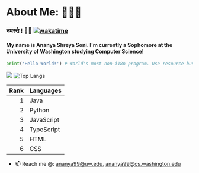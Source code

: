 # About Me: 👩🏽‍💻
### नमस्ते ! 👋🏾 [![wakatime](https://wakatime.com/badge/user/018d09cd-583e-4baa-83db-e641cdd223d7.svg)](https://wakatime.com/@018d09cd-583e-4baa-83db-e641cdd223d7)
#### My name is Ananya Shreya Soni. I'm currently a Sophomore at the University of Washington studying Computer Science!
```python
print('Hello World!') # World's most non-i18n program. Use resource bundle.
```
  
![](https://github-readme-stats.vercel.app/api?username=ananyasoni&theme=material-palenight&bg_color=00000000&rank_icon=github&line_height=20)
![Top Langs](https://github-readme-stats.vercel.app/api/top-langs/?username=ananyasoni&size_weight=0.5&count_weight=0.5&theme=material-palenight&layout=compact&bg_color=00000000)  

| Rank |   Languages   |
|-----:|---------------|                                                                                                                     
|     1|  Java         |
|     2|  Python       |
|     3|  JavaScript   |
|     4|  TypeScript   |
|     5|  HTML         |
|     6|  CSS          |

<!--START_SECTION_LINES_OF_CODE:readme-info-->
<!--END_SECTION_LINES_OF_CODE:readme-info-->

- 📫 Reach me @: ananya99@uw.edu, ananya99@cs.washington.edu

<!--
**ananyasoni/ananyasoni** is a ✨ _special_ ✨ repository because its `README.md` (this file) appears on your GitHub profile.

Here are some ideas to get you started:

- 🔭 I’m currently working on ...
- 🌱 I’m currently learning ...
- 👯 I’m looking to collaborate on ...
- 🤔 I’m looking for help with ...
- 💬 Ask me about ...
- 📫 How to reach me: ...
- 😄 Pronouns: ...
- ⚡ Fun fact: ...
-->
